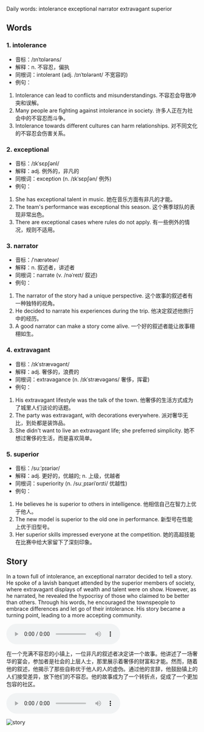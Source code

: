 Daily words: intolerance exceptional narrator extravagant superior

## Words
### 1. intolerance
- 音标：/ɪnˈtɒlərəns/ <span style="cursor: pointer;" onclick="document.getElementById('audio-player-1').play()"><i class="fas fa-volume-up"></i></span>
<audio id="audio-player-1" src="https://files.dwong.top/words/intolerance.mp3" style="display:none;"></audio>
- 解释：n. 不容忍，偏执
- 同根词：intolerant (adj. /ɪnˈtɒlərənt/ 不宽容的)
- 例句：
1. Intolerance can lead to conflicts and misunderstandings.
不容忍会导致冲突和误解。
2. Many people are fighting against intolerance in society.
许多人正在为社会中的不容忍而斗争。
3. Intolerance towards different cultures can harm relationships.
对不同文化的不容忍会伤害关系。

### 2. exceptional
- 音标：/ɪkˈsɛpʃənl/ <span style="cursor: pointer;" onclick="document.getElementById('audio-player-2').play()"><i class="fas fa-volume-up"></i></span>
<audio id="audio-player-2" src="https://files.dwong.top/words/exceptional.mp3" style="display:none;"></audio>
- 解释：adj. 例外的，非凡的
- 同根词：exception (n. /ɪkˈsɛpʃən/ 例外)
- 例句：
1. She has exceptional talent in music.
她在音乐方面有非凡的才能。
2. The team's performance was exceptional this season.
这个赛季球队的表现非常出色。
3. There are exceptional cases where rules do not apply.
有一些例外的情况，规则不适用。

### 3. narrator
- 音标：/ˈnærəteər/ <span style="cursor: pointer;" onclick="document.getElementById('audio-player-3').play()"><i class="fas fa-volume-up"></i></span>
<audio id="audio-player-3" src="https://files.dwong.top/words/narrator.mp3" style="display:none;"></audio>
- 解释：n. 叙述者，讲述者
- 同根词：narrate (v. /nəˈreɪt/ 叙述)
- 例句：
1. The narrator of the story had a unique perspective.
这个故事的叙述者有一种独特的视角。
2. He decided to narrate his experiences during the trip.
他决定叙述他旅行中的经历。
3. A good narrator can make a story come alive.
一个好的叙述者能让故事栩栩如生。

### 4. extravagant
- 音标：/ɪkˈstrævəɡənt/ <span style="cursor: pointer;" onclick="document.getElementById('audio-player-4').play()"><i class="fas fa-volume-up"></i></span>
<audio id="audio-player-4" src="https://files.dwong.top/words/extravagant.mp3" style="display:none;"></audio>
- 解释：adj. 奢侈的，浪费的
- 同根词：extravagance (n. /ɪkˈstrævəɡəns/ 奢侈，挥霍)
- 例句：
1. His extravagant lifestyle was the talk of the town.
他奢侈的生活方式成为了城里人们谈论的话题。
2. The party was extravagant, with decorations everywhere.
派对奢华无比，到处都是装饰品。
3. She didn't want to live an extravagant life; she preferred simplicity.
她不想过奢侈的生活，而是喜欢简单。

### 5. superior
- 音标：/suːˈpɪəriər/ <span style="cursor: pointer;" onclick="document.getElementById('audio-player-5').play()"><i class="fas fa-volume-up"></i></span>
<audio id="audio-player-5" src="https://files.dwong.top/words/superior.mp3" style="display:none;"></audio>
- 解释：adj. 更好的，优越的; n. 上级，优越者
- 同根词：superiority (n. /suːˌpɪəriˈɒrɪti/ 优越性)
- 例句：
1. He believes he is superior to others in intelligence.
他相信自己在智力上优于他人。
2. The new model is superior to the old one in performance.
新型号在性能上优于旧型号。
3. Her superior skills impressed everyone at the competition.
她的高超技能在比赛中给大家留下了深刻印象。

## Story
In a town full of intolerance, an exceptional narrator decided to tell a story. He spoke of a lavish banquet attended by the superior members of society, where extravagant displays of wealth and talent were on show. However, as he narrated, he revealed the hypocrisy of those who claimed to be better than others. Through his words, he encouraged the townspeople to embrace differences and let go of their intolerance. His story became a turning point, leading to a more accepting community.

<audio controls>
  <source src="https://files.dwong.top/story/2024-08-15-english.mp3" type="audio/mpeg">
  你的浏览器不支持音频元素。
</audio>
  

在一个充满不容忍的小镇上，一位非凡的叙述者决定讲一个故事。他讲述了一场奢华的宴会，参加者是社会的上层人士，那里展示着奢侈的财富和才能。然而，随着他的叙述，他揭示了那些自称优于他人的人的虚伪。通过他的言辞，他鼓励镇上的人们接受差异，放下他们的不容忍。他的故事成为了一个转折点，促成了一个更加包容的社区。

<audio controls>
  <source src="https://files.dwong.top/story/2024-08-15-chinese.mp3" type="audio/mpeg">
  你的浏览器不支持音频元素。
</audio>
  

![story](https://files.dwong.top/images/2024-08-15.png)

